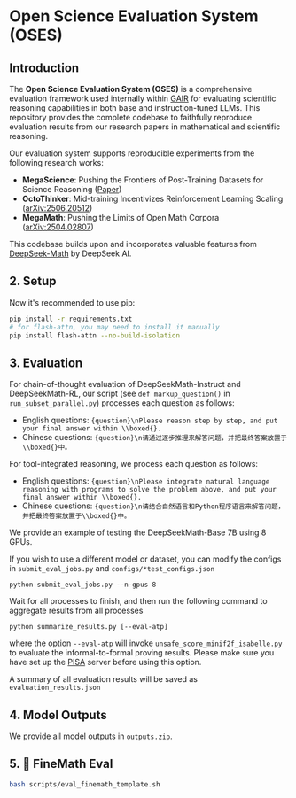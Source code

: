 # Open Science Evaluation System (OSES)

## Introduction

The **Open Science Evaluation System (OSES)** is a comprehensive evaluation framework used internally within [GAIR](https://plms.ai/index.html) for evaluating scientific reasoning capabilities in both base and instruction-tuned LLMs. This repository provides the complete codebase to faithfully reproduce evaluation results from our research papers in mathematical and scientific reasoning.

Our evaluation system supports reproducible experiments from the following research works:

- **MegaScience**: Pushing the Frontiers of Post-Training Datasets for Science Reasoning ([Paper]())
- **OctoThinker**: Mid-training Incentivizes Reinforcement Learning Scaling ([arXiv:2506.20512](https://arxiv.org/abs/2506.20512))
- **MegaMath**: Pushing the Limits of Open Math Corpora ([arXiv:2504.02807](https://arxiv.org/abs/2504.02807))

This codebase builds upon and incorporates valuable features from [DeepSeek-Math](https://github.com/deepseek-ai/DeepSeek-Math) by DeepSeek AI.

## 2. Setup
Now it's recommended to use pip:
```bash
pip install -r requirements.txt
# for flash-attn, you may need to install it manually
pip install flash-attn --no-build-isolation
```

## 3. Evaluation

For chain-of-thought evaluation of DeepSeekMath-Instruct and DeepSeekMath-RL, our script (see `def markup_question()` in `run_subset_parallel.py`) processes each question as follows:
* English questions: `{question}\nPlease reason step by step, and put your final answer within \\boxed{}.`
* Chinese questions: `{question}\n请通过逐步推理来解答问题，并把最终答案放置于\\boxed{}中。`

For tool-integrated reasoning, we process each question as follows:
* English questions: `{question}\nPlease integrate natural language reasoning with programs to solve the problem above, and put your final answer within \\boxed{}.`
* Chinese questions: `{question}\n请结合自然语言和Python程序语言来解答问题，并把最终答案放置于\\boxed{}中。`

We provide an example of testing the DeepSeekMath-Base 7B using 8 GPUs.

If you wish to use a different model or dataset, you can modify the configs in `submit_eval_jobs.py` and `configs/*test_configs.json`

```
python submit_eval_jobs.py --n-gpus 8
```

Wait for all processes to finish, and then run the following command to aggregate results from all processes

```
python summarize_results.py [--eval-atp]
```
where the option `--eval-atp` will invoke `unsafe_score_minif2f_isabelle.py` to evaluate the informal-to-formal proving results. Please make sure you have set up the [PISA](https://github.com/wellecks/lm-evaluation-harness/blob/minif2f-isabelle/docs/isabelle_setup.md) server before using this option.

A summary of all evaluation results will be saved as `evaluation_results.json`

## 4. Model Outputs

We provide all model outputs in `outputs.zip`.


## 5. 🚧 FineMath Eval
```bash
bash scripts/eval_finemath_template.sh
```